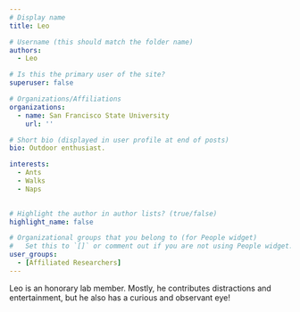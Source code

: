 ```yaml
---
# Display name
title: Leo

# Username (this should match the folder name)
authors:
  - Leo

# Is this the primary user of the site?
superuser: false

# Organizations/Affiliations
organizations:
  - name: San Francisco State University
    url: ''

# Short bio (displayed in user profile at end of posts)
bio: Outdoor enthusiast. 

interests:
  - Ants
  - Walks
  - Naps
  

# Highlight the author in author lists? (true/false)
highlight_name: false

# Organizational groups that you belong to (for People widget)
#   Set this to `[]` or comment out if you are not using People widget.
user_groups:
  - [Affiliated Researchers]
---
```


Leo is an honorary lab member. 
Mostly, he contributes distractions and entertainment, but he also has a curious and observant eye!
